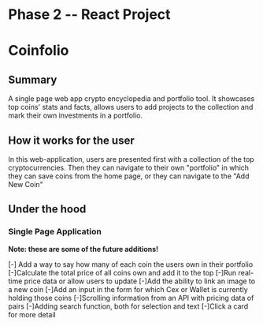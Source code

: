 # Phase 2 -- React Project
# Coinfolio


## Summary


A single page web app crypto encyclopedia and portfolio tool. It showcases top coins' stats and facts, allows users to add projects to the collection and mark their own investments in a portfolio.


## How it works for the user


In this web-application, users are presented first with a collection of the top cryptocurrencies. Then they can navigate to their own "portfolio" in which they can save coins from the home page, or they can navigate to the "Add New Coin" 


## Under the hood


### Single Page Application

**Note: these are some of the future additions!**

[-] Add a way to say how many of each coin the users own in their portfolio
[-]Calculate the total price of all coins own and add it to the top
[-]Run real-time price data or allow users to update
[-]Add the ability to link an image to a new coin
[-]Add an input in the form for which Cex or Wallet is currently holding those coins
[-]Scrolling information from an API with pricing data of pairs
[-]Adding search function, both for selection and text
[-]Click a card for more detail